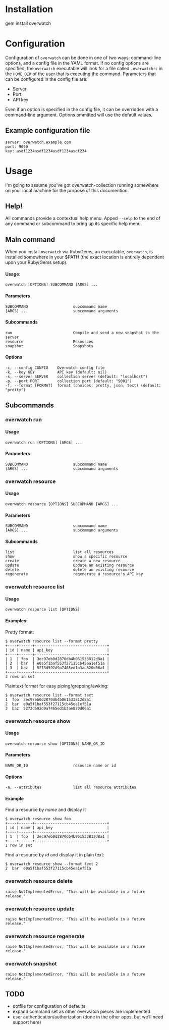 # Installation

  gem install overwatch

# Configuration

Configuration of `overwatch` can be done in one of two ways: command-line options, and a config file in the YAML format. If no config options are specified, the `overwatch` executable will look for a file called `.overwatchrc` in the `HOME_DIR` of the user that is executing the command. Parameters that can be configured in the config file are:

* Server
* Port
* API key

Even if an option is specified in the config file, it can be overridden with a command-line argument. Options ommitted will use the default values.

## Example configuration file

    server: overwatch.example.com
    port: 9090
    key: asdf1234asdf1234asdf1234asdf234
      
# Usage

I'm going to assume you've got overwatch-collection running somewhere on your local machine for the purpose of this documention.
    
## Help!

All commands provide a contextual help menu. Apped `--selp` to the end of any command or subcommand to bring up its specific help menu.

## Main command

When you install `overwatch` via RubyGems, an executable, `overwatch`, is installed somewhere in your $PATH (the exact location is entirely dependent upon your Ruby/Gems setup).

#### Usage:
    overwatch [OPTIONS] SUBCOMMAND [ARGS] ...

#### Parameters

    SUBCOMMAND                    subcommand name
    [ARGS] ...                    subcommand arguments

#### Subcommands

    run                           Compile and send a new snapshot to the server
    resource                      Resources
    snapshot                      Snapshots
    

#### Options
    -c, --config CONFIG    Overwatch config file
    -k, --key KEY          API key (default: nil)
    -s, --server SERVER    collection server (default: "localhost")
    -p, --port PORT        collection port (default: "9001")
    -f, --format [FORMAT]  format (choices: pretty, json, text) (default: "pretty")


## Subcommands

### overwatch run

#### Usage

    overwatch run [OPTIONS] [ARGS] ...
    
#### Parameters

    SUBCOMMAND                    subcommand name
    [ARGS] ...                    subcommand arguments

### overwatch resource

#### Usage
    
    overwatch resource [OPTIONS] SUBCOMMAND [ARGS] ...

#### Parameters
        
    SUBCOMMAND                    subcommand name
    [ARGS] ...                    subcommand arguments

#### Subcommands

    list                          list all resources
    show                          show a specific resource
    create                        create a new resource
    update                        update an existing resource
    delete                        delete an existing resource
    regenerate                    regenerate a resource's API key

### overwatch resource list

#### Usage
      
    overwatch resource list [OPTIONS]

#### Examples:

Pretty format:

    $ overwatch resource list --format pretty
    +----+------+--------------------------------+
    | id | name | api_key                        |
    +----+------+--------------------------------+
    | 1  | foo  | 3ec97eb0d2870db4b061533812d8a1 |
    | 2  | bar  | e0a5f1baf553f27115cb45ea1ef51a |
    | 3  | baz  | 5273d592d9a7465ed1b3ae820d06a1 |
    +----+------+--------------------------------+
    3 rows in set
        
Plaintext format for easy piping/grepping/awking:

    $ overwatch resource list --format text
    1  foo  3ec97eb0d2870db4b061533812d8a1 
    2  bar  e0a5f1baf553f27115cb45ea1ef51a 
    3  baz  5273d592d9a7465ed1b3ae820d06a1


### overwatch resource show

#### Usage
    
    overwatch resource show [OPTIONS] NAME_OR_ID

#### Parameters

    NAME_OR_ID                    resource name or id

#### Options

    -a, --attributes              list all resource attributes

#### Example

Find a resource by _name_ and display it

    $ overwatch resource show foo
    +----+------+--------------------------------+
    | id | name | api_key                        |
    +----+------+--------------------------------+
    | 1  | foo  | 3ec97eb0d2870db4b061533812d8a1 |
    +----+------+--------------------------------+
    1 row in set

Find a resource by _id_ and display it in plain text:

    $ overwatch resource show --format text 2
    2  bar  e0a5f1baf553f27115cb45ea1ef51a

### overwatch resource delete
  
    raise NotImplementedError, "This will be available in a future release."

### overwatch resource update

    raise NotImplementedError, "This will be available in a future release."
    
### overwatch resource regenerate

    raise NotImplementedError, "This will be available in a future release."

### overwatch snapshot

    raise NotImplementedError, "This will be available in a future release."



## TODO

* dotfile for configuration of defaults
* expand command set as other overwatch pieces are implemented
* user authentication/authorization (done in the other apps, but we'll need support here)

